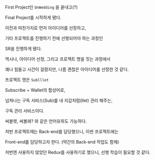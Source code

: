 First Project인 `OnWedding` 을 끝내고(?)

Final Project를 시작하게 됐다.

이전과 마찬가지로 먼저 아이디어를 선정하고,

기타 프로젝트를 진행하기 전에 선행되어야 하는 과정인

SR을 진행하게 됐다.

역시나, 아이디어 선정, 그리고 프로젝트 명을 짓는 과정에서

꽤나 힘들고 시간이 걸렸지만, 나름 괜찮은 아이디어를 선정한 것 같다.

프로젝트 명은 `Sublllet`

Subscribe + Wallet의 합성어로,

넘쳐나는 구독 서비스(Sub)를 내 지갑처럼(llet) 관리 해주는,

구독 관리 서비스이다.

써블렛, 써볼래? 와 같은 언어유희도 가능하다.

저번 프로젝트때는 Back-end를 담당했으니, 이번 프로젝트에는

Front-end를 담당하고자 한다. (약간의 Back-end 작업도 함께)

저번엔 사용하지 않았던 Redux를 사용하기로 했으니, 선행 학습이 필요할 것 같다.
